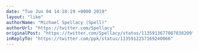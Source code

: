 ```yaml
---
date: "Tue Jun 04 14:18:19 +0000 2019"
layout: "like"
authorName: "Michael Spellacy (Spell)"
authorUrl: "https://twitter.com/Spellacy"
originalPost: "https://twitter.com/Spellacy/status/1135913677087838209"
inReplyTo: "https://twitter.com/ppk/status/1135912257169240066"
---
```

